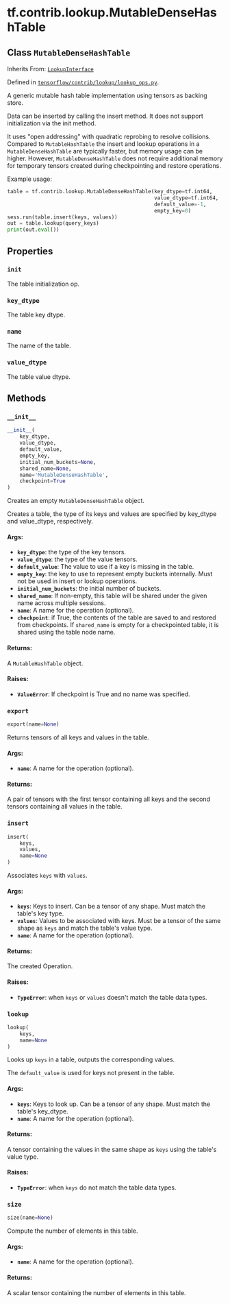 <div itemscope itemtype="http://developers.google.com/ReferenceObject">
<meta itemprop="name" content="tf.contrib.lookup.MutableDenseHashTable" />
<meta itemprop="property" content="init"/>
<meta itemprop="property" content="key_dtype"/>
<meta itemprop="property" content="name"/>
<meta itemprop="property" content="value_dtype"/>
<meta itemprop="property" content="__init__"/>
<meta itemprop="property" content="export"/>
<meta itemprop="property" content="insert"/>
<meta itemprop="property" content="lookup"/>
<meta itemprop="property" content="size"/>
</div>

# tf.contrib.lookup.MutableDenseHashTable

## Class `MutableDenseHashTable`

Inherits From: [`LookupInterface`](../../../tf/contrib/lookup/LookupInterface.md)



Defined in [`tensorflow/contrib/lookup/lookup_ops.py`](https://www.tensorflow.org/code/tensorflow/contrib/lookup/lookup_ops.py).

A generic mutable hash table implementation using tensors as backing store.

Data can be inserted by calling the insert method. It does not support
initialization via the init method.

It uses "open addressing" with quadratic reprobing to resolve collisions.
Compared to `MutableHashTable` the insert and lookup operations in a
`MutableDenseHashTable` are typically faster, but memory usage can be higher.
However, `MutableDenseHashTable` does not require additional memory for
temporary tensors created during checkpointing and restore operations.

Example usage:

```python
table = tf.contrib.lookup.MutableDenseHashTable(key_dtype=tf.int64,
                                                value_dtype=tf.int64,
                                                default_value=-1,
                                                empty_key=0)
sess.run(table.insert(keys, values))
out = table.lookup(query_keys)
print(out.eval())
```

## Properties

<h3 id="init"><code>init</code></h3>

The table initialization op.

<h3 id="key_dtype"><code>key_dtype</code></h3>

The table key dtype.

<h3 id="name"><code>name</code></h3>

The name of the table.

<h3 id="value_dtype"><code>value_dtype</code></h3>

The table value dtype.



## Methods

<h3 id="__init__"><code>__init__</code></h3>

``` python
__init__(
    key_dtype,
    value_dtype,
    default_value,
    empty_key,
    initial_num_buckets=None,
    shared_name=None,
    name='MutableDenseHashTable',
    checkpoint=True
)
```

Creates an empty `MutableDenseHashTable` object.

Creates a table, the type of its keys and values are specified by key_dtype
and value_dtype, respectively.

#### Args:

* <b>`key_dtype`</b>: the type of the key tensors.
* <b>`value_dtype`</b>: the type of the value tensors.
* <b>`default_value`</b>: The value to use if a key is missing in the table.
* <b>`empty_key`</b>: the key to use to represent empty buckets internally. Must not
    be used in insert or lookup operations.
* <b>`initial_num_buckets`</b>: the initial number of buckets.
* <b>`shared_name`</b>: If non-empty, this table will be shared under
    the given name across multiple sessions.
* <b>`name`</b>: A name for the operation (optional).
* <b>`checkpoint`</b>: if True, the contents of the table are saved to and restored
    from checkpoints. If `shared_name` is empty for a checkpointed table, it
    is shared using the table node name.


#### Returns:

A `MutableHashTable` object.


#### Raises:

* <b>`ValueError`</b>: If checkpoint is True and no name was specified.

<h3 id="export"><code>export</code></h3>

``` python
export(name=None)
```

Returns tensors of all keys and values in the table.

#### Args:

* <b>`name`</b>: A name for the operation (optional).


#### Returns:

A pair of tensors with the first tensor containing all keys and the
  second tensors containing all values in the table.

<h3 id="insert"><code>insert</code></h3>

``` python
insert(
    keys,
    values,
    name=None
)
```

Associates `keys` with `values`.

#### Args:

* <b>`keys`</b>: Keys to insert. Can be a tensor of any shape. Must match the
    table's key type.
* <b>`values`</b>: Values to be associated with keys. Must be a tensor of the same
    shape as `keys` and match the table's value type.
* <b>`name`</b>: A name for the operation (optional).


#### Returns:

The created Operation.


#### Raises:

* <b>`TypeError`</b>: when `keys` or `values` doesn't match the table data
    types.

<h3 id="lookup"><code>lookup</code></h3>

``` python
lookup(
    keys,
    name=None
)
```

Looks up `keys` in a table, outputs the corresponding values.

The `default_value` is used for keys not present in the table.

#### Args:

* <b>`keys`</b>: Keys to look up. Can be a tensor of any shape. Must match the
    table's key_dtype.
* <b>`name`</b>: A name for the operation (optional).


#### Returns:

A tensor containing the values in the same shape as `keys` using the
  table's value type.


#### Raises:

* <b>`TypeError`</b>: when `keys` do not match the table data types.

<h3 id="size"><code>size</code></h3>

``` python
size(name=None)
```

Compute the number of elements in this table.

#### Args:

* <b>`name`</b>: A name for the operation (optional).


#### Returns:

A scalar tensor containing the number of elements in this table.



